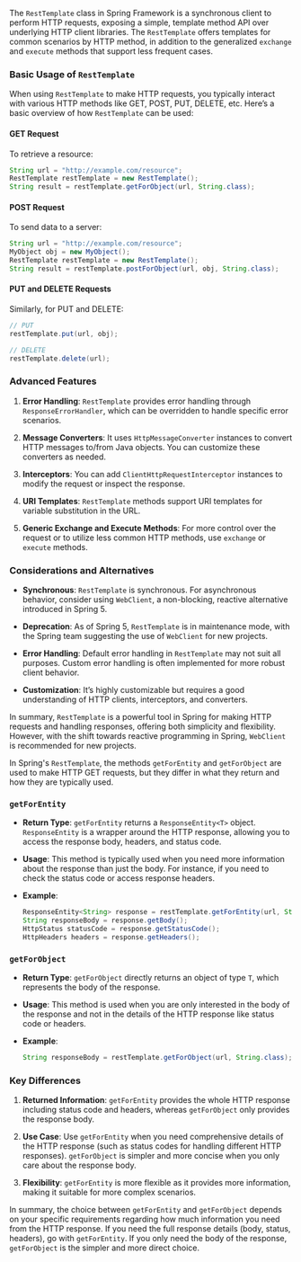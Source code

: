 The `RestTemplate` class in Spring Framework is a synchronous client to perform HTTP requests, exposing a simple, template method API over underlying HTTP client libraries. The `RestTemplate` offers templates for common scenarios by HTTP method, in addition to the generalized `exchange` and `execute` methods that support less frequent cases.

### Basic Usage of `RestTemplate`

When using `RestTemplate` to make HTTP requests, you typically interact with various HTTP methods like GET, POST, PUT, DELETE, etc. Here’s a basic overview of how `RestTemplate` can be used:

#### GET Request

To retrieve a resource:

```java
String url = "http://example.com/resource";
RestTemplate restTemplate = new RestTemplate();
String result = restTemplate.getForObject(url, String.class);
```

#### POST Request

To send data to a server:

```java
String url = "http://example.com/resource";
MyObject obj = new MyObject();
RestTemplate restTemplate = new RestTemplate();
String result = restTemplate.postForObject(url, obj, String.class);
```

#### PUT and DELETE Requests

Similarly, for PUT and DELETE:

```java
// PUT
restTemplate.put(url, obj);

// DELETE
restTemplate.delete(url);
```

### Advanced Features

1. **Error Handling**: `RestTemplate` provides error handling through `ResponseErrorHandler`, which can be overridden to handle specific error scenarios.

2. **Message Converters**: It uses `HttpMessageConverter` instances to convert HTTP messages to/from Java objects. You can customize these converters as needed.

3. **Interceptors**: You can add `ClientHttpRequestInterceptor` instances to modify the request or inspect the response.

4. **URI Templates**: `RestTemplate` methods support URI templates for variable substitution in the URL.

5. **Generic Exchange and Execute Methods**: For more control over the request or to utilize less common HTTP methods, use `exchange` or `execute` methods.

### Considerations and Alternatives

- **Synchronous**: `RestTemplate` is synchronous. For asynchronous behavior, consider using `WebClient`, a non-blocking, reactive alternative introduced in Spring 5.

- **Deprecation**: As of Spring 5, `RestTemplate` is in maintenance mode, with the Spring team suggesting the use of `WebClient` for new projects.

- **Error Handling**: Default error handling in `RestTemplate` may not suit all purposes. Custom error handling is often implemented for more robust client behavior.

- **Customization**: It’s highly customizable but requires a good understanding of HTTP clients, interceptors, and converters.

In summary, `RestTemplate` is a powerful tool in Spring for making HTTP requests and handling responses, offering both simplicity and flexibility. However, with the shift towards reactive programming in Spring, `WebClient` is recommended for new projects.

In Spring's `RestTemplate`, the methods `getForEntity` and `getForObject` are used to make HTTP GET requests, but they differ in what they return and how they are typically used.

### `getForEntity`

- **Return Type**: `getForEntity` returns a `ResponseEntity<T>` object. `ResponseEntity` is a wrapper around the HTTP response, allowing you to access the response body, headers, and status code.

- **Usage**: This method is typically used when you need more information about the response than just the body. For instance, if you need to check the status code or access response headers.

- **Example**:

  ```java
  ResponseEntity<String> response = restTemplate.getForEntity(url, String.class);
  String responseBody = response.getBody();
  HttpStatus statusCode = response.getStatusCode();
  HttpHeaders headers = response.getHeaders();
  ```

### `getForObject`

- **Return Type**: `getForObject` directly returns an object of type `T`, which represents the body of the response.

- **Usage**: This method is used when you are only interested in the body of the response and not in the details of the HTTP response like status code or headers.

- **Example**:

  ```java
  String responseBody = restTemplate.getForObject(url, String.class);
  ```

### Key Differences

1. **Returned Information**: `getForEntity` provides the whole HTTP response including status code and headers, whereas `getForObject` only provides the response body.

2. **Use Case**: Use `getForEntity` when you need comprehensive details of the HTTP response (such as status codes for handling different HTTP responses). `getForObject` is simpler and more concise when you only care about the response body.

3. **Flexibility**: `getForEntity` is more flexible as it provides more information, making it suitable for more complex scenarios.

In summary, the choice between `getForEntity` and `getForObject` depends on your specific requirements regarding how much information you need from the HTTP response. If you need the full response details (body, status, headers), go with `getForEntity`. If you only need the body of the response, `getForObject` is the simpler and more direct choice.


